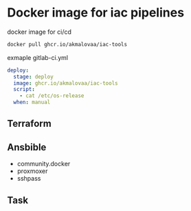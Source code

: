 # Docker image for iac pipelines

docker image for ci/cd

```bash
docker pull ghcr.io/akmalovaa/iac-tools
```

exmaple gitlab-ci.yml
```yaml
deploy:
  stage: deploy
  image: ghcr.io/akmalovaa/iac-tools
  script:
    - cat /etc/os-release
  when: manual
```

## Terraform

## Ansbible
- community.docker
- proxmoxer
- sshpass

## Task

